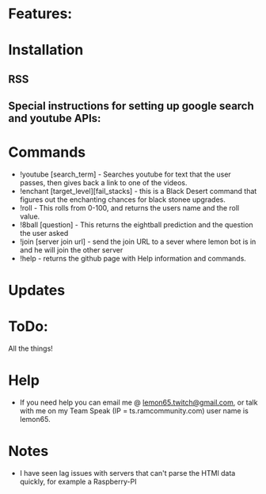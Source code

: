 # Features:

# Installation

## RSS

## Special instructions for setting up google search and youtube APIs:

# Commands
   * !youtube [search_term] - Searches youtube for text that the user passes, then gives back a link to one of the videos.
   * !enchant [target_level][fail_stacks] - this is a Black Desert command that figures out the enchanting chances for black stonee upgrades.  
   * !roll - This rolls from 0-100, and returns the users name and the roll value. 
   * !8ball [question] - This returns the eightball prediction and the question the user asked
   * !join [server join url] - send the join URL to a sever where lemon bot is in and he will join the other server
   * !help - returns the github page with Help information and commands.  
# Updates

# ToDo:
All the things!

# Help
  * If you need help you can email me @ lemon65.twitch@gmail.com, or talk with me on my Team Speak
    (IP = ts.ramcommunity.com) user name is lemon65. 

# Notes
  * I have seen lag issues with servers that can't parse the HTMl data quickly, for example a Raspberry-PI
